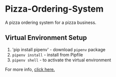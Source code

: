 # Pizza-Ordering-System

A pizza ordering system for a pizza business.

## Virtual Environment Setup
1. 'pip install pipenv' - download `pipenv` package
2. `pipenv install` - install from Pipfile
3. `pipenv shell` - to activate the virtual environment

For more info, [click here.](https://pipenv-fork.readthedocs.io/en/latest/basics.html)
